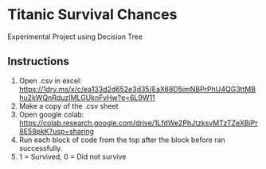 # Titanic Survival Chances

Experimental Project using Decision Tree

## Instructions
1. Open .csv in excel: https://1drv.ms/x/c/ea133d2d652e3d35/EaX68D5imNBPrPhU4QG3ttMBhu2kWQnRduzIMLGUknFvHw?e=6L9W11
2. Make a copy of the .csv sheet
3. Open google colab: https://colab.research.google.com/drive/1LfdWe2PhJtzksvMTzTZeXBiPr8E58pkK?usp=sharing
5. Run each block of code from the top after the block before ran successfully.
6. 1 = Survived, 0 = Did not survive
